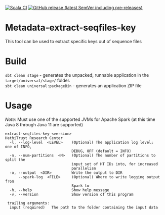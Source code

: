 [![Scala CI](https://github.com/htrc/Metadata-extract-seqfiles-key/actions/workflows/ci.yml/badge.svg)](https://github.com/htrc/Metadata-extract-seqfiles-key/actions/workflows/ci.yml)
[![GitHub release (latest SemVer including pre-releases)](https://img.shields.io/github/v/release/htrc/Metadata-extract-seqfiles-key?include_prereleases&sort=semver)](https://github.com/htrc/Metadata-extract-seqfiles-key/releases/latest)

# Metadata-extract-seqfiles-key
This tool can be used to extract specific keys out of sequence files

# Build
`sbt clean stage` - generates the unpacked, runnable application in the `target/universal/stage/` folder.  
`sbt clean universal:packageBin` - generates an application ZIP file

# Usage
*Note:* Must use one of the supported JVMs for Apache Spark (at this time Java 8 through Java 11 are supported)
```text
extract-seqfiles-key <version>
HathiTrust Research Center
  -l, --log-level  <LEVEL>    (Optional) The application log level; one of INFO,
                              DEBUG, OFF (default = INFO)
  -n, --num-partitions  <N>   (Optional) The number of partitions to split the
                              input set of HT IDs into, for increased
                              parallelism
  -o, --output  <DIR>         Write the output to DIR
      --spark-log  <FILE>     (Optional) Where to write logging output from
                              Spark to
  -h, --help                  Show help message
  -v, --version               Show version of this program

 trailing arguments:
  input (required)   The path to the folder containing the input data
```
